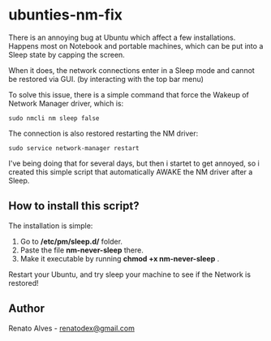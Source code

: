 ubunties-nm-fix
===============

There is an annoying bug at Ubuntu which affect a few installations. Happens
most on Notebook and portable machines, which can be put into a Sleep state
by capping the screen.

When it does, the network connections enter in a Sleep mode and cannot be restored
via GUI. (by interacting with the top bar menu)

To solve this issue, there is a simple command that force the Wakeup of
Network Manager driver, which is:

```
sudo nmcli nm sleep false
```

The connection is also restored restarting the NM driver:

```
sudo service network-manager restart
```

I've being doing that for several days, but then i startet to get annoyed,
so i created this simple script that automatically AWAKE the NM driver
after a Sleep.

## How to install this script?

The installation is simple:

1. Go to **/etc/pm/sleep.d/** folder.
2. Paste the file **nm-never-sleep** there.
3. Make it executable by running **chmod +x nm-never-sleep** .

Restart your Ubuntu, and try sleep your machine to see if the Network is
restored!

## Author

Renato Alves - renatodex@gmail.com
